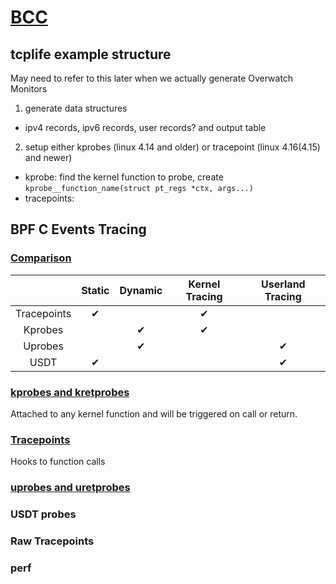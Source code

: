 # [BCC](https://github.com/iovisor/bcc)
## tcplife example structure
May need to refer to this later when we actually generate Overwatch Monitors
1. generate data structures
  - ipv4 records, ipv6 records, user records? and output table
2. setup either kprobes (linux 4.14 and older) or tracepoint (linux 4.16(4.15) and newer)
  - kprobe: find the kernel function to probe, create `kprobe__function_name(struct pt_regs *ctx, args...)`
  - tracepoints:

## BPF C Events Tracing
### [Comparison](https://nanxiao.me/en/brief-differences-between-tracepoints-kprobes-uprobes-usdt/)

||Static|Dynamic|Kernel Tracing|Userland Tracing|
|:-:|:-:|:-:|:-:|:-:|
|Tracepoints|✔||✔||
|Kprobes||✔|✔||
|Uprobes||✔||✔|
|USDT|✔|||✔|
### [kprobes and kretprobes](https://www.kernel.org/doc/Documentation/kprobes.txt)
Attached to any kernel function and will be triggered on call or return.

### [Tracepoints](https://www.kernel.org/doc/Documentation/trace/tracepoints.txt)
Hooks to function calls

### [uprobes and uretprobes](https://www.kernel.org/doc/Documentation/trace/uprobetracer.txt)

### USDT probes

### Raw Tracepoints

### perf

###

##
